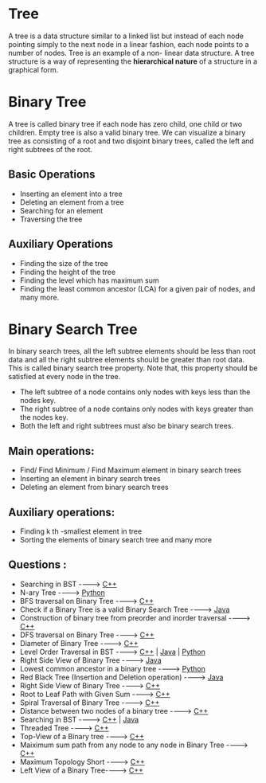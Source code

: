 # Tree

A tree is a data structure similar to a linked list but instead of each node pointing simply to the
next node in a linear fashion, each node points to a number of nodes. Tree is an example of a non-
linear data structure. A tree structure is a way of representing the **hierarchical nature** of a structure
in a graphical form.

# Binary Tree
A tree is called binary tree if each node has zero child, one child or two children. Empty tree is
also a valid binary tree. We can visualize a binary tree as consisting of a root and two disjoint
binary trees, called the left and right subtrees of the root.


## Basic Operations

* Inserting an element into a tree
* Deleting an element from a tree
* Searching for an element
* Traversing the tree

## Auxiliary Operations

* Finding the size of the tree
* Finding the height of the tree
* Finding the level which has maximum sum
* Finding the least common ancestor (LCA) for a given pair of nodes, and many more.

#  Binary Search Tree

In binary search trees, all the left subtree elements should be less than root data and all the right
subtree elements should be greater than root data. This is called binary search tree property. Note
that, this property should be satisfied at every node in the tree.

* The left subtree of a node contains only nodes with keys less than the nodes key.
* The right subtree of a node contains only nodes with keys greater than the nodes key.
* Both the left and right subtrees must also be binary search trees.

## Main operations: 

* Find/ Find Minimum / Find Maximum element in binary search trees
* Inserting an element in binary search trees
* Deleting an element from binary search trees

## Auxiliary operations:

* Finding k th -smallest element in tree
* Sorting the elements of binary search tree and many more

## Questions :

* Searching in BST ----> [C++](/Code/C++/searching_in_bst.cpp) 
* N-ary Tree ----> [Python](/Code/Python/n_ary_tree.py)
* BFS traversal on Binary Tree ----> [C++](/Code/C++/binary_tree_BFS_traversal.cpp)
* Check if a Binary Tree is a valid Binary Search Tree ----> [Java](/Code/Java/check_valid_BST.java)
* Construction of binary tree from preorder and inorder traversal ----> [C++](/Code/C++/binary_tree_from_preorder_and_inorder.cpp) 
* DFS traversal on Binary Tree ----> [C++](/Code/C++/binary_tree_DFS_traversal.cpp)
* Diameter of Binary Tree ----> [C++](/Code/C++/diameter_of_binary_tree.cpp)
* Level Order Traversal in BST ----> [C++]() | [Java]() | [Python](/Code/Python/level_order_traversal_binary_tree.py)
* Right Side View of Binary Tree ----> [Java](/Code/java/Right_Side_View_Of_BinaryTree.java)
* Lowest common ancestor in a binary tree ----> [Python](/Code/Python/LCA_in_binary_tree.py)
* Red Black Tree (Insertion and Deletion operation) ----> [Java](/Code/Java/RedBlackTree.java) 
* Right Side View of Binary Tree ----> [C++](/Code/C++/Right_Side_View_of_Binary_Tree.cpp)
* Root to Leaf Path with Given Sum ----> [C++](/Code/C++/Root_to_leaf_path_with_given_sum.cpp)
* Spiral Traversal of Binary Tree ----> [C++](/Code/C++/spiral_traversal_of_binary_tree.cpp) 
* Distance between two nodes of a binary tree ----> [C++](/Code/C++/distance_between_two_nodes_of_BT.cpp)
* Searching in BST ----> [C++](/Code/C++/searching_in_bst.cpp) | [Java](Code\Java\Searching_in_BST.Java)
* Threaded Tree ----> [C++](/Code/C++/threaded_binary_tree.cpp) 
* Top-View of a Binary tree ----> [C++](/Code/C++/Top-View.cpp) 
* Maiximum  sum path from any node to any node in Binary Tree  ----> [C++](/Code/C++/max_tree_path.cpp)
* Maximum Topology Short ----> [C++](/Code/C++/Max_Topology_Short.cpp)
* Left View of  a Binary Tree----> [C++](/Code/C++/left-view.cpp)



